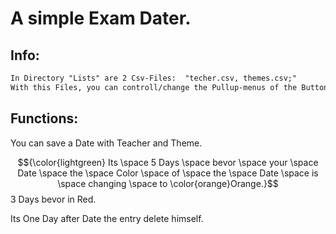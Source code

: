 # A simple Exam Dater.


## Info:
```diff
In Directory "Lists" are 2 Csv-Files:  "techer.csv, themes.csv;"
With this Files, you can controll/change the Pullup-menus of the Buttons "Teacher" and "Theme"
```

## Functions:

You can save a Date with Teacher and Theme.

$${\color{lightgreen}
Its \space 5 Days \space bevor \space your \space Date \space the \space Color \space of \space the \space Date \space is \space changing \space to \color{orange}Orange.}$$
3 Days bevor in Red.

Its One Day after Date the entry delete himself.



